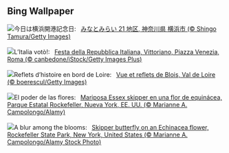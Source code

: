## Bing Wallpaper
![](https://www.bing.com/th?id=OHR.YokohamaPort2025_JA-JP6222425156_UHD.jpg&w=1000)今日は横浜開港記念日:&nbsp;&ensp;[みなとみらい 21 地区, 神奈川県 横浜市 (© Shingo Tamura/Getty Images)](https://www.bing.com/th?id=OHR.YokohamaPort2025_JA-JP6222425156_UHD.jpg)
<br><br/>
![](https://www.bing.com/th?id=OHR.RepubblicaGiugnoFesta_IT-IT6228684298_UHD.jpg&w=1000)L’Italia votò!:&nbsp;&ensp;[Festa della Repubblica Italiana, Vittoriano, Piazza Venezia, Roma (© canbedone/iStock/Getty Images Plus)](https://www.bing.com/th?id=OHR.RepubblicaGiugnoFesta_IT-IT6228684298_UHD.jpg)
<br><br/>
![](https://www.bing.com/th?id=OHR.BloisBridge_FR-FR5822069151_UHD.jpg&w=1000)Reflets d’histoire en bord de Loire:&nbsp;&ensp;[Vue et reflets de Blois, Val de Loire (© boerescul/Getty Images)](https://www.bing.com/th?id=OHR.BloisBridge_FR-FR5822069151_UHD.jpg)
<br><br/>
![](https://www.bing.com/th?id=OHR.EchinaceaButterfly_ES-ES6329084814_UHD.jpg&w=1000)El poder de las flores:&nbsp;&ensp;[Mariposa Essex skipper en una flor de equinácea, Parque Estatal Rockefeller, Nueva York, EE. UU. (© Marianne A. Campolongo/Alamy)](https://www.bing.com/th?id=OHR.EchinaceaButterfly_ES-ES6329084814_UHD.jpg)
<br><br/>
![](https://www.bing.com/th?id=OHR.EchinaceaButterfly_EN-GB1446569270_UHD.jpg&w=1000)A blur among the blooms:&nbsp;&ensp;[Skipper butterfly on an Echinacea flower, Rockefeller State Park, New York, United States (© Marianne A. Campolongo/Alamy Stock Photo)](https://www.bing.com/th?id=OHR.EchinaceaButterfly_EN-GB1446569270_UHD.jpg)
<br><br/>
